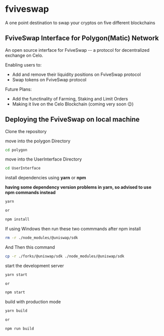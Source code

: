 # fviveswap
A one point destination to swap your cryptos on five different blockchains

## FviveSwap Interface for Polygon(Matic) Network

An open source interface for FviveSwap -- a protocol for decentralized exchange on Celo.

Enabling users to:

- Add and remove their liquidity positions on FviveSwap protocol
- Swap tokens on FviveSwap protocol

Future Plans:

- Add the functinality of Farming, Staking and Limit Orders
- Making it live on the Celo Blockchain (coming very soon 😉)

## Deploying the FviveSwap on local machine

Clone the repository

move into the polygon Directory

```sh
cd polygon
```

move into the UserInterface Directory

```sh
cd UserInterface
```

install dependencies using **yarn** or **npm**

**having some dependency version problems in yarn, so advised to use npm commands instead**

```sh
yarn

or

npm install
```
If using Windows then run these two commmands after npm install

```sh
rm -r ./node_modules/@uniswap/sdk
```
And Then this command

```sh
cp -r ./forks/@uniswap/sdk ./node_modules/@uniswap/sdk
```

start the development server
```sh
yarn start

or

npm start
```

build with production mode
```sh
yarn build

or

npm run build
```